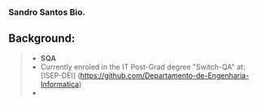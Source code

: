 ### Sandro Santos Bio.

## Background:
>* **SQA**
>* Currently enroled in the IT Post-Grad degree "Switch-QA" at: [ISEP-DEI] (https://github.com/Departamento-de-Engenharia-Informatica)
>* 

<!--
**sandroffdsantos/sandroffdsantos** is a ✨ _special_ ✨ repository because its `README.md` (this file) appears on your GitHub profile.

Here are some ideas to get you started:

- 🔭 I’m currently working on ...
- 🌱 I’m currently learning ...
- 👯 I’m looking to collaborate on ...
- 🤔 I’m looking for help with ...
- 💬 Ask me about ...
- 📫 How to reach me: ...
- 😄 Pronouns: ...
- ⚡ Fun fact: ...
-->
